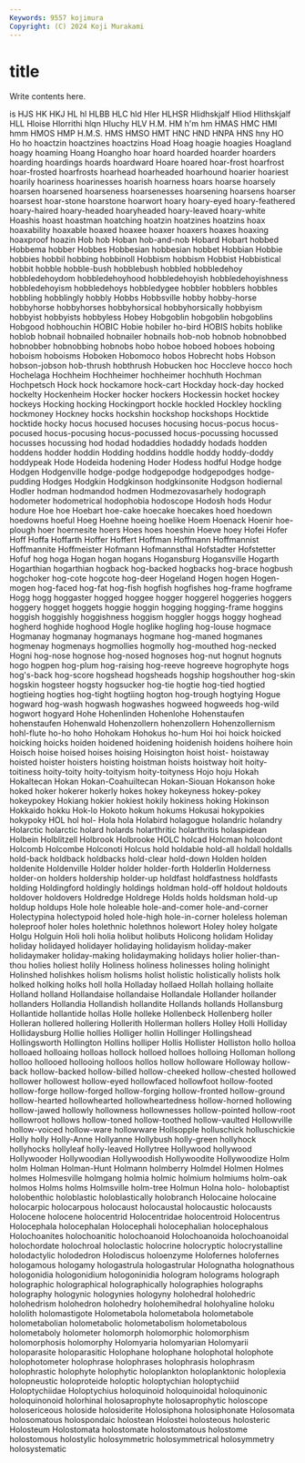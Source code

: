 ```yaml
---
Keywords: 9557 kojimura
Copyright: (C) 2024 Koji Murakami
---
```


# title

Write contents here.



is HJS HK HKJ HL hl HLBB HLC hld Hler
HLHSR Hlidhskjalf Hliod Hlithskjalf HLL Hloise Hlorrithi hlqn Hluchy HLV
H.M. HM h'm hm HMAS HMC HMI hmm HMOS HMP
H.M.S. HMS HMSO HMT HNC HND HNPA HNS hny HO
Ho ho hoactzin hoactzines hoactzins Hoad Hoag hoagie hoagies Hoagland
hoagy hoaming Hoang Hoangho hoar hoard hoarded hoarder hoarders hoarding
hoardings hoards hoardward Hoare hoared hoar-frost hoarfrost hoar-frosted hoarfrosts hoarhead
hoarheaded hoarhound hoarier hoariest hoarily hoariness hoarinesses hoarish hoarness hoars
hoarse hoarsely hoarsen hoarsened hoarseness hoarsenesses hoarsening hoarsens hoarser hoarsest
hoar-stone hoarstone hoarwort hoary hoary-eyed hoary-feathered hoary-haired hoary-headed hoaryheaded hoary-leaved
hoary-white Hoashis hoast hoastman hoatching hoatzin hoatzines hoatzins hoax hoaxability
hoaxable hoaxed hoaxee hoaxer hoaxers hoaxes hoaxing hoaxproof hoazin Hob
hob Hoban hob-and-nob Hobard Hobart hobbed Hobbema hobber Hobbes Hobbesian
hobbesian hobbet Hobbian Hobbie hobbies hobbil hobbing hobbinoll Hobbism hobbism
Hobbist Hobbistical hobbit hobble hobble-bush hobblebush hobbled hobbledehoy hobbledehoydom hobbledehoyhood
hobbledehoyish hobbledehoyishness hobbledehoyism hobbledehoys hobbledygee hobbler hobblers hobbles hobbling hobblingly
hobbly Hobbs Hobbsville hobby hobby-horse hobbyhorse hobbyhorses hobbyhorsical hobbyhorsically hobbyism
hobbyist hobbyists hobbyless Hobey Hobgoblin hobgoblin hobgoblins Hobgood hobhouchin HOBIC
Hobie hobiler ho-bird HOBIS hobits hoblike hoblob hobnail hobnailed hobnailer
hobnails hob-nob hobnob hobnobbed hobnobber hobnobbing hobnobs hobo hoboe hoboed
hoboes hoboing hoboism hoboisms Hoboken Hobomoco hobos Hobrecht hobs Hobson
hobson-jobson hob-thrush hobthrush Hobucken hoc Hoccleve hocco hoch Hochelaga Hochheim
Hochheimer hochheimer hochhuth Hochman Hochpetsch Hock hock hockamore hock-cart Hockday
hock-day hocked hockelty Hockenheim Hocker hocker hockers Hockessin hocket hockey
hockeys Hocking hocking Hockingport hockle hockled Hockley hockling hockmoney Hockney
hocks hockshin hockshop hockshops Hocktide hocktide hocky hocus hocused hocuses
hocusing hocus-pocus hocus-pocused hocus-pocusing hocus-pocussed hocus-pocussing hocussed hocusses hocussing hod
hodad hodaddies hodaddy hodads hodden hoddens hodder hoddin Hodding hoddins
hoddle hoddy hoddy-doddy hoddypeak Hode Hodeida hodening Hoder Hodess hodful
Hodge hodge Hodgen Hodgenville hodge-podge hodgepodge hodgepodges hodge-pudding Hodges Hodgkin
Hodgkinson hodgkinsonite Hodgson hodiernal Hodler hodman hodmandod hodmen Hodmezovasarhely hodograph
hodometer hodometrical hodophobia hodoscope Hodosh hods Hodur hodure Hoe hoe
Hoebart hoe-cake hoecake hoecakes hoed hoedown hoedowns hoeful Hoeg Hoehne
hoeing hoelike Hoem Hoenack Hoenir hoe-plough hoer hoernesite hoers Hoes
hoes hoeshin Hoeve hoey Hofei Hofer Hoff Hoffa Hoffarth Hoffer
Hoffert Hoffman Hoffmann Hoffmannist Hoffmannite Hoffmeister Hofmann Hofmannsthal Hofstadter Hofstetter
Hofuf hog hoga Hogan hogan hogans Hogansburg Hogansville Hogarth Hogarthian
hogarthian hogback hog-backed hogbacks hog-brace hogbush hogchoker hog-cote hogcote hog-deer
Hogeland Hogen hogen Hogen-mogen hog-faced hog-fat hog-fish hogfish hogfishes hog-frame
hogframe Hogg hogg hoggaster hogged hoggee hogger hoggerel hoggeries hoggers
hoggery hogget hoggets hoggie hoggin hogging hogging-frame hoggins hoggish hoggishly
hoggishness hoggism hoggler hoggs hoggy hoghead hogherd hoghide hoghood Hogle
hoglike hogling hog-louse hogmace Hogmanay hogmanay hogmanays hogmane hog-maned hogmanes
hogmenay hogmenays hogmollies hogmolly hog-mouthed hog-necked Hogni hog-nose hognose hog-nosed
hognoses hog-nut hognut hognuts hogo hogpen hog-plum hog-raising hog-reeve hogreeve
hogrophyte hogs hog's-back hog-score hogshead hogsheads hogship hogshouther hog-skin hogskin
hogsteer hogsty hogsucker hog-tie hogtie hog-tied hogtied hogtieing hogties hog-tight
hogtiing hogton hog-trough hogtying Hogue hogward hog-wash hogwash hogwashes hogweed
hogweeds hog-wild hogwort hogyard Hohe Hohenlinden Hohenlohe Hohenstaufen hohenstaufen Hohenwald
Hohenzollern hohenzollern Hohenzollernism hohl-flute ho-ho hoho Hohokam Hohokus ho-hum Hoi
hoi hoick hoicked hoicking hoicks hoiden hoidened hoidening hoidenish hoidens
hoihere hoin Hoisch hoise hoised hoises hoising Hoisington hoist hoist-
hoistaway hoisted hoister hoisters hoisting hoistman hoists hoistway hoit hoity-toitiness
hoity-toity hoity-toityism hoity-toityness Hojo hoju Hokah Hokaltecan Hokan Hokan-Coahuiltecan Hokan-Siouan
Hokanson hoke hoked hoker hokerer hokerly hokes hokey hokeyness hokey-pokey
hokeypokey Hokiang hokier hokiest hokily hokiness hoking Hokinson Hokkaido hokku
Hok-lo Hokoto hokum hokums Hokusai hokypokies hokypoky HOL hol hol-
Hola hola Holabird holagogue holandric holandry Holarctic holarctic holard holards
holarthritic holarthritis holaspidean Holbein Holblitzell Holbrook Holbrooke HOLC holcad Holcman
holcodont Holcomb Holcombe Holconoti Holcus hold holdable hold-all holdall holdalls
hold-back holdback holdbacks hold-clear hold-down Holden holden holdenite Holdenville Holder
holder holder-forth Holderlin Holderness holder-on holders holdership holder-up holdfast holdfastness
holdfasts holding Holdingford holdingly holdings holdman hold-off holdout holdouts holdover
holdovers Holdredge Holdrege Holds holds holdsman hold-up holdup holdups Hole
hole holeable hole-and-comer hole-and-corner Holectypina holectypoid holed hole-high hole-in-corner holeless
holeman holeproof holer holes holethnic holethnos holewort Holey holey holgate
Holgu Holguin Holi holi holia holibut holibuts Holicong holidam Holiday
holiday holidayed holidayer holidaying holidayism holiday-maker holidaymaker holiday-making holidaymaking holidays
holier holier-than-thou holies holiest holily Holiness holiness holinesses holing holinight
Holinshed holishkes holism holisms holist holistic holistically holists holk holked
holking holks holl holla Holladay hollaed Hollah hollaing hollaite Holland
holland Hollandaise hollandaise Hollandale Hollander hollander hollanders Hollandia Hollandish hollandite
Hollands hollands Hollansburg Hollantide hollantide hollas Holle holleke Hollenbeck Hollenberg
holler Holleran hollered hollering Hollerith Hollerman hollers Holley Holli Holliday
Hollidaysburg Hollie hollies Holliger hollin Hollinger Hollingshead Hollingsworth Hollington Hollins
holliper Hollis Hollister Holliston hollo holloa holloaed holloaing holloas hollock
holloed holloes holloing Holloman hollong holloo hollooed hollooing holloos hollos
hollow holloware Holloway hollow-back hollow-backed hollow-billed hollow-cheeked hollow-chested hollowed hollower
hollowest hollow-eyed hollowfaced hollowfoot hollow-footed hollow-forge hollow-forged hollow-forging hollow-fronted hollow-ground
hollow-hearted hollowhearted hollowheartedness hollow-horned hollowing hollow-jawed hollowly hollowness hollownesses hollow-pointed
hollow-root hollowroot hollows hollow-toned hollow-toothed hollow-vaulted Hollowville hollow-voiced hollow-ware hollowware
Hollsopple holluschick holluschickie Holly holly Holly-Anne Hollyanne Hollybush holly-green hollyhock
hollyhocks hollyleaf holly-leaved Hollytree Hollywood hollywood Hollywooder Hollywoodian Hollywoodish Hollywoodite
Hollywoodize Holm holm Holman Holman-Hunt Holmann holmberry Holmdel Holmen Holmes
holmes Holmesville holmgang holmia holmic holmium holmiums holm-oak holmos Holms
holms Holmsville holm-tree Holmun Holna holo- holobaptist holobenthic holoblastic holoblastically
holobranch Holocaine holocaine holocarpic holocarpous holocaust holocaustal holocaustic holocausts Holocene
holocene holocentrid Holocentridae holocentroid Holocentrus Holocephala holocephalan Holocephali holocephalian holocephalous
Holochoanites holochoanitic holochoanoid Holochoanoida holochoanoidal holochordate holochroal holoclastic holocrine holocryptic
holocrystalline holodactylic holodedron Holodiscus holoenzyme Holofernes holofernes hologamous hologamy hologastrula
hologastrular Holognatha holognathous hologonidia hologonidium hologoninidia hologram holograms holograph holographic
holographical holographically holographies holographs holography hologynic hologynies hologyny holohedral holohedric
holohedrism holohedron holohedry holohemihedral holohyaline holoku hololith holomastigote Holometabola holometabola
holometabole holometabolian holometabolic holometabolism holometabolous holometaboly holometer holomorph holomorphic holomorphism
holomorphosis holomorphy Holomyaria holomyarian Holomyarii holoparasite holoparasitic Holophane holophane holophotal
holophote holophotometer holophrase holophrases holophrasis holophrasm holophrastic holophyte holophytic holoplankton
holoplanktonic holoplexia holopneustic holoproteide holoptic holoptychian holoptychiid Holoptychiidae Holoptychius holoquinoid
holoquinoidal holoquinonic holoquinonoid holorhinal holosaprophyte holosaprophytic holoscope holosericeous holoside holosiderite
Holosiphona holosiphonate Holosomata holosomatous holospondaic holostean Holostei holosteous holosteric Holosteum
Holostomata holostomate holostomatous holostome holostomous holostylic holosymmetric holosymmetrical holosymmetry holosystematic

